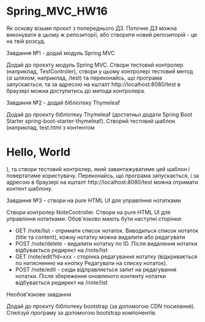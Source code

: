 # Spring_MVC_HW16

Як основу візьми проєкт з попереднього ДЗ. Поточне ДЗ можна виконувати в цьому ж репозиторії, або створити новий репозиторій - це на твій розсуд.

Завдання №1 - додай модуль Spring MVC

Додай до проєкту модуль Spring MVC.
Створи тестовий контролер (наприклад, TestControler), створи у цьому контролері тестовий метод (зі шляхом, наприклад, /test) та переконайсь, що програма запускається, та за адресою на кшталт http://localhost:8080/test в браузері можна доступитись до метода контролера.

Завдання №2 - додай бібліотеку Thymeleaf

Додай до проєкту бібліотеку Thymeleaf (достатньо додати Spring Boot Starter spring-boot-starter-thymeleaf).
Створий тестовий шаблон (наприклад, test.html з контентом <h1>Hello, World</h1>), та створи тестовий контролер, який завантажуватиме цей шаблон і повертатиме користувачу. Переконайсь, що програма запускається, і за адресою в браузері на кшталт http://localhost:8080/test можна отримати контент шаблону.

Завдання №3 - створи на pure HTML UI для управління нотатками

Створи контролер NoteController. Створи на pure HTML UI для управління нотатками.
Обов'язково мають бути наступні сторінки:
- GET /note/list - отримати список нотаток. Виводиться список нотаток (title та content), кожну нотатку можна видалити або редагувати
- POST /note/delete - видалити нотатку по ID. Після видалення нотатки відбувається редирект на /note/list
- GET /note/edit?id=xxx - сторінка редагування нотатку (відкривається по натисненню на кнопку Редагувати на списку нотаток).
- POST /note/edit - сюди відправляється запит на редагування нотатки. Після збереження оновленого контенту нотатки відбувається редирект на /note/list

Необов'язкове завдання

Додай до проєкту бібліотеку bootstrap (за допомогою CDN посилання). Стилізуй програму за допомогою bootstrap компонентів.
